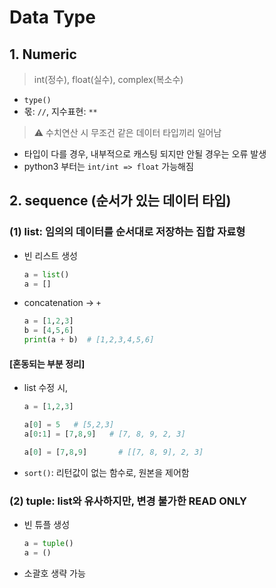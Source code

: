 # Data Type

## 1. Numeric

> int(정수), float(실수), complex(복소수)

- `type()`
- 몫: `//`, 지수표현: `**`

> ⚠️ 수치연산 시 무조건 같은 데이터 타입끼리 일어남

- 타입이 다를 경우, 내부적으로 캐스팅 되지만 안될 경우는 오류 발생
- python3 부터는 `int/int => float` 가능해짐

## 2. sequence (순서가 있는 데이터 타입)

### (1) **list: 임의의 데이터를 순서대로 저장하는 집합 자료형**

   - 빈 리스트 생성

     ```python
     a = list()
     a = []
     ```

   - concatenation → `+`

     ```python
     a = [1,2,3]
     b = [4,5,6]
     print(a + b)  # [1,2,3,4,5,6]
     ```

   #### [혼동되는 부분 정리]

   - list 수정 시,

     ```python
     a = [1,2,3]
     
     a[0] = 5   # [5,2,3]
     a[0:1] = [7,8,9]   # [7, 8, 9, 2, 3]
     
     a[0] = [7,8,9]       # [[7, 8, 9], 2, 3]
     ```

   - `sort()`: 리턴값이 없는 함수로, 원본을 제어함

     

### (2) **tuple: list와 유사하지만, 변경 불가한 READ ONLY**

   - 빈 튜플 생성

     ```python
     a = tuple()
     a = ()
     ```

   - 소괄호 생략 가능